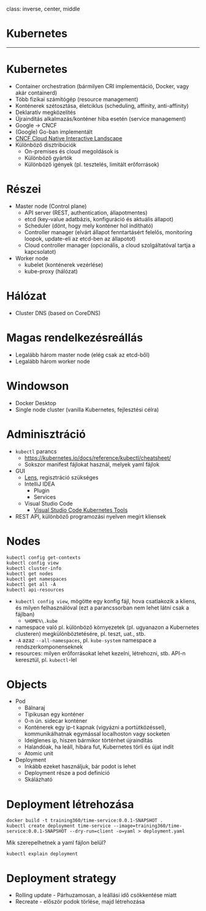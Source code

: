 class: inverse, center, middle

# Kubernetes

---

# Kubernetes

- Container orchestration (bármilyen CRI implementáció, Docker, vagy akár containerd)
- Több fizikai számítógép (resource management)
- Konténerek szétosztása, életciklus (scheduling, affinity, anti-affinity)
- Deklaratív megközelítés
- Újraindítás alkalmazás/konténer hiba esetén (service management)
- Google -> CNCF
- (Google) Go-ban implementált
- [CNCF Cloud Native Interactive Landscape](https://landscape.cncf.io/?view-mode=grid&group=certified-partners-and-providers)
- Különböző disztribúciók
  - On-premises és cloud megoldások is
  - Különböző gyártók
  - Különböző igények (pl. tesztelés, limitált erőforrások)

# Részei

- Master node (Control plane)
  - API server (REST, authentication, állapotmentes)
  - etcd (key-value adatbázis, konfiguráció és aktuális állapot)
  - Scheduler (dönt, hogy mely konténer hol indítható)
  - Controller manager (elvárt állapot fenntartásért felelős, monitoring loopok, update-eli az etcd-ben az állapotot)
  - Cloud controller manager (opcionális, a cloud szolgáltatóval tartja a kapcsolatot)
- Worker node
  - kubelet (konténerek vezérlése)
  - kube-proxy (hálózat)

# Hálózat

- Cluster DNS (based on CoreDNS)

# Magas rendelkezésreállás

- Legalább három master node (elég csak az etcd-ből)
- Legalább három worker node

# Windowson

- Docker Desktop
- Single node cluster (vanilla Kubernetes, fejlesztési célra)

# Adminisztráció

- `kubectl` parancs
  - https://kubernetes.io/docs/reference/kubectl/cheatsheet/
  - Sokszor manifest fájlokat használ, melyek yaml fájlok
- GUI
  - [Lens](https://k8slens.dev/), regisztráció szükséges
  - IntelliJ IDEA
    - Plugin
    - Services
  - Visual Studio Code
    - [Visual Studio Code Kubernetes Tools](https://marketplace.visualstudio.com/items?itemName=ms-kubernetes-tools.vscode-kubernetes-tools)
- REST API, különböző programozási nyelven megírt kliensek

# Nodes

```
kubectl config get-contexts
kubectl config view
kubectl cluster-info
kubectl get nodes
kubectl get namespaces
kubectl get all -A
kubectl api-resources
```

- `kubectl config view`, mögötte egy konfig fájl, hova csatlakozik a kliens, és milyen felhasználóval (ezt a parancssorban nem lehet látni csak a fájlban)
  - `%HOME%\.kube`
- namespace való pl. különböző környezetek (pl. ugyanazon a Kubernetes clusteren) megkülönböztetésére, pl. teszt, uat., stb.
- `-A` azaz `--all-namespaces`, pl. `kube-system` namespace a rendszerkomponenseknek
- resources: milyen erőforrásokat lehet kezelni, létrehozni, stb. API-n keresztül, pl. `kubectl`-lel

# Objects

- Pod
  - Bálnaraj
  - Tipikusan egy konténer
  - 0-n ún. sidecar konténer
  - Konténerek egy ip-t kapnak (vigyázni a portütközéssel), kommunikálhatnak egymással localhoston vagy socketen
  - Ideiglenes ip, hiszen bármikor történhet újraindítás
  - Halandóak, ha leáll, hibára fut, Kubernetes törli és újat indít
  - Atomic unit
- Deployment
  - Inkább ezeket használjuk, bár podot is lehet
  - Deployment része a pod definíció
  - Skálázható

# Deployment létrehozása

```
docker build -t training360/time-service:0.0.1-SNAPSHOT .
kubectl create deployment time-service --image=training360/time-service:0.0.1-SNAPSHOT --dry-run=client -o=yaml > deployment.yaml
```

Mik szerepelhetnek a yaml fájlon belül?

```shell
kubectl explain deployment
```

# Deployment strategy

- Rolling update - Párhuzamosan, a leállási idő csökkentése miatt
- Recreate - először podok törlése, majd létrehozása
